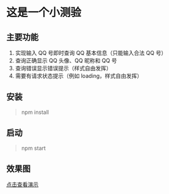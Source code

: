 # 这是一个小测验

## 主要功能

1. 实现输入 QQ 号即时查询 QQ 基本信息（只能输入合法 QQ 号）
2. 查询正确显示 QQ 头像、QQ 昵称和 QQ 号
3. 查询错误显示错误提示（样式自由发挥）
4. 需要有请求状态提示（例如 loading，样式自由发挥）

## 安装

> npm install

## 启动

> npm start

## 效果图

[点击查看演示](https://giphy.com/embed/ce5rjDIjiE9uJ5E3Lh)
